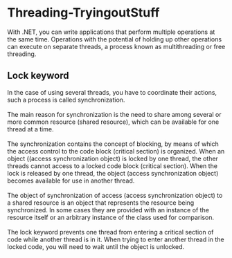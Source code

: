 # Threading-TryingoutStuff
With .NET, you can write applications that perform multiple operations at the same time. Operations with the potential of holding up other operations can execute on separate threads, a process known as multithreading or free threading.

## Lock keyword

In the case of using several threads, you have to coordinate their actions, such a process is called synchronization.
<br /><br />
The main reason for synchronization is the need to share among several or more common resource (shared resource), which can be available for one thread at a time.
<br /><br />
The synchronization contains the concept of blocking, by means of which the access control to the code block (critical section) is organized. When an object ((access synchronization object) is locked by one thread, the other threads cannot access to a locked code block (critical section). When the lock is released by one thread, the object (access synchronization object) becomes available for use in another thread.
<br /><br />
The object of synchronization of access (access synchronization object) to a shared resource is an object that represents the resource being synchronized. In some cases they are provided with an instance of the resource itself or an arbitrary instance of the class used for comparison.
<br /><br />
The lock keyword prevents one thread from entering a critical section of code while another thread is in it. When trying to enter another thread in the locked code, you will need to wait until the object is unlocked.
